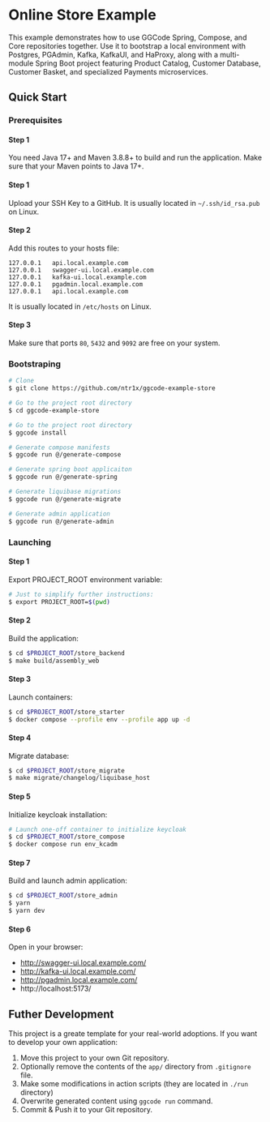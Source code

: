 # Online Store Example

This example demonstrates how to use GGCode Spring, Compose, and Core repositories together. Use it to bootstrap a local environment with Postgres, PGAdmin, Kafka, KafkaUI, and HaProxy, along with a multi-module Spring Boot project featuring Product Catalog, Customer Database, Customer Basket, and specialized Payments microservices.

## Quick Start

### Prerequisites

#### Step 1

You need Java 17+ and Maven 3.8.8+ to build and run the application. Make sure that your Maven points to Java 17+.

#### Step 1

Upload your SSH Key to a GitHub. It is usually located in `~/.ssh/id_rsa.pub` on Linux.

#### Step 2

Add this routes to your hosts file:

```
127.0.0.1   api.local.example.com
127.0.0.1   swagger-ui.local.example.com
127.0.0.1   kafka-ui.local.example.com
127.0.0.1   pgadmin.local.example.com
127.0.0.1   api.local.example.com
```

It is usually located in `/etc/hosts` on Linux.

#### Step 3

Make sure that ports `80`, `5432` and `9092` are free on your system.

### Bootstraping

```bash
# Clone
$ git clone https://github.com/ntr1x/ggcode-example-store

# Go to the project root directory
$ cd ggcode-example-store

# Go to the project root directory
$ ggcode install

# Generate compose manifests
$ ggcode run @/generate-compose

# Generate spring boot applicaiton
$ ggcode run @/generate-spring

# Generate liquibase migrations
$ ggcode run @/generate-migrate

# Generate admin application
$ ggcode run @/generate-admin
```

### Launching

#### Step 1

Export PROJECT_ROOT environment variable:

```bash
# Just to simplify further instructions:
$ export PROJECT_ROOT=$(pwd)
```

#### Step 2

Build the application:

```bash
$ cd $PROJECT_ROOT/store_backend
$ make build/assembly_web
```

#### Step 3

Launch containers:

```bash
$ cd $PROJECT_ROOT/store_starter
$ docker compose --profile env --profile app up -d
```

#### Step 4

Migrate database:

```bash
$ cd $PROJECT_ROOT/store_migrate
$ make migrate/changelog/liquibase_host
```

#### Step 5

Initialize keycloak installation:

```bash
# Launch one-off container to initialize keycloak
$ cd $PROJECT_ROOT/store_compose
$ docker compose run env_kcadm
```

#### Step 7

Build and launch admin application:

```bash
$ cd $PROJECT_ROOT/store_admin
$ yarn
$ yarn dev
```

#### Step 6

Open in your browser:

- http://swagger-ui.local.example.com/
- http://kafka-ui.local.example.com/
- http://pgadmin.local.example.com/
- http://localhost:5173/

## Futher Development

This project is a greate template for your real-world adoptions. If you want to develop your own application:

1. Move this project to your own Git repository.
1. Optionally remove the contents of the `app/` directory from `.gitignore` file.
1. Make some modifications in action scripts (they are located in `./run` directory)
1. Overwrite generated content using `ggcode run` command.
1. Commit & Push it to your Git repository.
